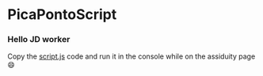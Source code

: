 # PicaPontoScript

### Hello JD worker

Copy the <a href="https://github.com/eusouorui/PicaPontoScript/blob/master/script.js" target="_blank">script.js</a> code and run it in the console while on the assiduity page 😄

